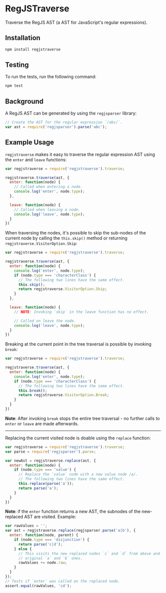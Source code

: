 # RegJSTraverse

Traverse the RegJS AST (a AST for JavaScript's regular expressions).

## Installation

```bash
npm install regjstraverse
```

## Testing

To run the tests, run the following command:

```bash
npm test
```

## Background

A RegJS AST can be generated by using the `regjsparser` library:

```js
// Create the AST for the regular expression `/abc/`.
var ast = require('regjsparser').parse('abc');
```

## Example Usage

`regjstraverse` makes it easy to traverse the regular expression AST using the
`enter` and `leave` functions:

```js
var regjstraverse = require('regjstraverse').traverse;

regjstraverse.traverse(ast, {
  enter: function(node) {
    // Called when entering a node.
    console.log('enter', node.type);
  },

  leave: function(node) {
    // Called when leaving a node.
    console.log('leave', node.type);
  }
})
```

When traversing the nodes, it's possible to skip the sub-nodes of the current
node by calling the `this.skip()` method or returning `regjstraverse.VisitorOption.Skip`:

```js
var regjstraverse = require('regjstraverse').traverse;

regjstraverse.traverse(ast, {
  enter: function(node) {
    console.log('enter', node.type);
    if (node.type === 'characterClass') {
      // The following two lines have the same effect.
      this.skip();
      return regjstraverse.VisitorOption.Skip;
    }
  },

  leave: function(node) {
    // NOTE: Invoking `skip` in the leave function has no effect.

    // Called on leave the node.
    console.log('leave', node.type);
  }
})
```

Breaking at the current point in the tree traversal is possible by invoking `break`:

```js
var regjstraverse = require('regjstraverse').traverse;

regjstraverse.traverse(ast, {
  enter: function(node) {
    console.log('enter', node.type);
    if (node.type === 'characterClass') {
      // The following two lines have the same effect.
      this.break();
      return regjstraverse.VisitorOption.Break;
    }
  }
})
```

**Note**: After invoking `break` stops the entire tree traversal - no further
calls to `enter` or `leave` are made afterwards.

---

Replacing the current visited node is doable using the `replace` function:

```js
var regjstraverse = require('regjstraverse').traverse;
var parse = require('regjsparser').parse;

var newAst = regjstraverse.replace(ast, {
  enter: function(node) {
    if (node.type === 'value') {
      // Replace the `value` node with a new value node /a/.
      // The following two lines have the same effect.
      this.replace(parse('a'));
      return parse('a');
    }
  }
})
```

**Note**: if the `enter` function returns a new AST, the subnodes
of the new-replaced AST are visited. Example:

```js
var rawValues = '';
var ast = regjstraverse.replace(regjsparser.parse('a|b'), {
  enter: function(node, parent) {
    if (node.type === 'disjunction') {
      return parse('c|d');
    } else {
      // This visits the new replaced nodes `c` and `d` from above and not the
      // original `a` and `b` ones.
      rawValues += node.raw;
    }
  }
});
// Tests if `enter` was called on the replaced node.
assert.equal(rawValues, 'cd');
```
